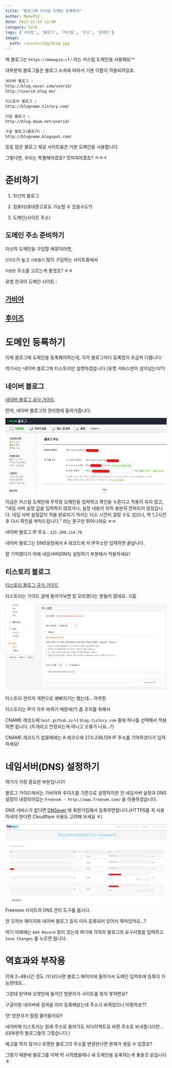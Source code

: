 ```yaml
---
title: "블로그에 커스텀 도메인 등록하기"
author: MeowPiE
date: 2017-11-14 12:00
category: Site
tags: ['사이트', '블로그', '커스텀', '주소', '도메인']
image:
  path: /assets/img/blog.jpg
---
```


제 블로그는 `https://meowpie.cf/` 라는 커스텀 도메인을 사용해요^^

대부분의 블로그들은 블로그 소속에 따라서 기본 이름이 적용되어있죠.

```text
네이버 블로그 :
http://blog.naver.com/userid/
http://userid.blog.me/
```

```text
티스토리 블로그 :
http://blogname.tistory.com/
```

```text
다음 블로그 :
http://blog.daum.net/userid/
```

```text
구글 블로그(블로거) :
http://blogname.blogspot.com/
```

등등 많은 블로그 제공 사이트들은 기본 도메인을 사용합니다.

그렇다면, 우리는 특별해야겠죠? 멋져져야겠죠? ㅋㅋㅋ

# 준비하기

1. 자신의 블로그

2. 컴퓨터(휴대폰으로도 가능할 수 있을수도?)

3. 도메인(사이트 주소)

## 도메인 주소 준비하기

자신의 도메인을 구입할 예정이라면,

`인지도`가 높고 `사람들이` 많이 구입하는 사이트중에서

`저렴한` 주소를 고르는게 좋겠죠? ㅎㅎ

유명 한국어 도메인 사이트 :

## [가비아](https://domain.gabia.com/)

## [후이즈](http://whoisdomain.kr/)

# 도메인 등록하기

이제 블로그에 도메인을 등록해야하는데, 각각 블로그마다 등록법이 조금씩 다릅니다.

여기서는 네이버 블로그와 티스토리만 설명하겠습니다.(유명 서비스만이 살아남는다?!)

## 네이버 블로그

[네이버 블로그 공식 가이드](https://help.naver.com/support/contents/contents.nhn?serviceNo=520&categoryNo=2047/)

먼저, 네이버 블로그의 관리창에 들어가줍니다.

![네이버 블로그 도메인 관리](/assets/img/2017-11-14-apply-custom-domain/naver_domain.png)

지금은 커스텀 도메인에 무작정 도메인을 입력하고 확인을 누른다고 적용이 되지 않고, "네임 서버 설정 값을 입력하지 않았거나, 설정 내용이 아직 충분히 전파되지 않았습니다.
네임 서버 설정값이 적용 완료되기 까지는 다소 시간이 걸릴 수도 있으니, 약 1,2시간 후 다시 확인을 부탁드립니다." 라는 문구만 튀어나와요 ㅠㅠ

네이버 블로그 IP 주소 : `125.209.214.79`

네이버 블로그는 DNS설정에서 A 레코드에 저 IP주소만 입력하면 끝납니다.

잘 기억했다가 아래 네임서버(DNS) 설정하기 부분에서 적용하세요!

## 티스토리 블로그

[티스토리 블로그 공식 가이드](http://notice.tistory.com/1784/)

티스토리는 가이드 글에 들어가보면 잘 모르겠다는 분들이 많네요..크흡

![티스토리 블로그 도메인 관리](/assets/img/2017-11-14-apply-custom-domain/tistory_domain.png)

티스토리 관리자 개편으로 예뻐지기는 했는데... 아무튼

티스토리는 IP가 자주 바뀌기 때문에(?) 좀 조치를 취해서

CNAME 레코드에 `host.github.io` 나 `blog.tistory.com` 중에 하나를 선택해서 적용하면 됩니다. (두개라고 안정되는게 아니고 오류가 나요...?)

CNAME 레코드가 없을때에는 A 레코드에 27.0.236.139 IP 주소를 기억하셨다가 입력하세요!

# 네임서버(DNS) 설정하기

여기가 가장 중요한 부분입니다!!

블로그 가이드에서는 가비아와 후이즈를 기준으로 설명하지만 전 네임서버 설정과 DNS설정이 내장되어있는 `Freenom - http://www.freenom.com/` 을 이용하겠습니다.

DNS 서비스가 없다면 [DNSever](https://kr.dnsever.com/) 에 회원가입해서 등록하면됩니다.(HTTPS를 꼭 사용하셔야 한다면 Cloudflare 사용도 고려해 보세요 ㅎ)

![Freenom 도메인 DNS](/assets/img/2017-11-14-apply-custom-domain/freenom_dns.png)

Freenom 사이트의 DNS 관리 도구를 봅시다.

전 깃허브 페이지와 네이버 블로그 등이 이미 등록되어 있어서 꽉차있어요...?

여기 아래에는 `Add Record` 창이 있는데 여기에 각자의 블로그의 요구사항을 입력하고  `Save Changes` 를 누르면 됩니다.

# 역효과와 부작용

이제 2~48시간 정도 기다리시면 블로그 페이지에 들어가서 도메인 입력후에 등록이 가능한데요...

그런데 만약에 오랫만에 들어간 방문자가 사이트를 찾지 못하면요?

구글이랑 네이버에 검색을 이미 등록해놨는데 주소가 바뀌었으니 어떻하죠??

앗! 방문자가 점점 줄어들어요!!

네이버와 티스토리는 원래 주소로 들어가도 리다이렉트로 바뀐 주소로 보내줍니다만...(대부분의 블로그들이 그렇습니다.)

예고를 하지 않거나 유명한 블로그의 주소를 변경한다면 문제가 생길 수 있겠죠?

그렇기 때문에 블로그를 이제 막 시작했을때나 새 도메인을 등록하는게 좋을것 같습니다 ㅎ
